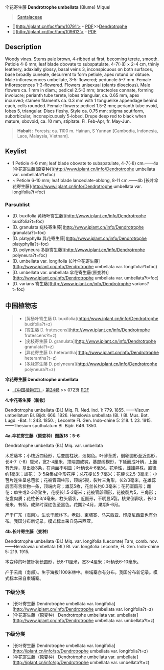 伞花寄生藤 **Dendrotrophe umbellata** (Blume) Miquel

> [Santalaceae](http://www.iplant.cn/info/Santalaceae?t=foc)
* [](http://iplant.cn/foc/fam/10791'> - [PDF](http://iplant.cn/foc/pdf/Santalaceae.pdf)>>[Dendrotrophe](http://www.iplant.cn/info/Dendrotrophe?t=foc)
* [](http://iplant.cn/foc/fam/109612'> - [PDF](http://www.iplant.cn/foc/pdf/Dendrotrophe.pdf)

## Description

Woody vines. Stems pale brown, 4-ribbed at first, becoming terete, smooth. Petiole 4-6 mm; leaf blade obovate to subspatulate, 4-7(-8) × 2-4 cm, thinly leathery, adaxially glossy, basal veins 3, inconspicuous on both surfaces, base broadly cuneate, decurrent to form petiole, apex rotund or obtuse. Male inflorescences umbellate, 3-5-flowered; peduncle 5-7 mm. Female inflorescences 1-3-flowered. Flowers unisexual (plants dioecious). Male flowers ca. 1 mm in diam.; pedicel 2.5-3 mm; bracteoles connate, forming involucre; perianth tube terete, lobes triangular, ca. 0.65 mm, apex incurved; stamen filaments ca. 0.3 mm with 1 tonguelike appendage behind each, cells rounded. Female flowers: pedicel 1.5-2 mm; perianth tube ovoid, lobes 5, triangular. Discs fleshy. Style ca. 0.75 mm; stigma scutiform, suborbicular, inconspicuously 5-lobed. Drupe deep red to black when mature, obovoid, ca. 10 mm, stipitate. Fl. Feb-Apr, fr. May-Jun.

> **Habait** : 
> Forests; ca. 1100 m. Hainan, S Yunnan [Cambodia, Indonesia, Laos, Malaysia, Vietnam].

## Keylist

* 1 Petiole 4-6 mm; leaf blade obovate to subspatulate, 4-7(-8) cm.——4a  [伞花寄生藤(原变种)](http://www.iplant.cn/info/Dendrotrophe umbellata var. umbellata?t=foc)
* ~ Petiole 6-10 mm; leaf blade lanceolate-oblong, 8-11 cm.——4b  [长叶伞花寄生藤](http://www.iplant.cn/info/Dendrotrophe umbellata var. longifolia?t=foc)

### Parsublist

* [D.  buxifolia  黄杨叶寄生藤](http://www.iplant.cn/info/Dendrotrophe buxifolia?t=foc)
* [D.  granulata  疣枝寄生藤](http://www.iplant.cn/info/Dendrotrophe granulata?t=foc)
* [D.  platyphylla  异花寄生藤](http://www.iplant.cn/info/Dendrotrophe platyphylla?t=foc)
* [D.  polyneura  多脉寄生藤](http://www.iplant.cn/info/Dendrotrophe polyneura?t=foc)
* [D.  umbellata var. longifolia  长叶伞花寄生藤](http://www.iplant.cn/info/Dendrotrophe umbellata var. longifolia?t=foc)
* [D.  umbellata var. umbellata  伞花寄生藤(原变种)](http://www.iplant.cn/info/Dendrotrophe umbellata var. umbellata?t=foc)
* [D.  varians  寄生藤](http://www.iplant.cn/info/Dendrotrophe varians?t=foc)

## 中国植物志

> * [黄杨叶寄生藤  D.  buxifolia](http://www.iplant.cn/info/Dendrotrophe buxifolia?t=z)
> * [寄生藤  D.  frutescens](http://www.iplant.cn/info/Dendrotrophe frutescens?t=z)
> * [疣枝寄生藤  D.  granulata](http://www.iplant.cn/info/Dendrotrophe granulata?t=z)
> * [异花寄生藤  D.  heterantha](http://www.iplant.cn/info/Dendrotrophe heterantha?t=z)
> * [多脉寄生藤  D.  polyneura](http://www.iplant.cn/info/Dendrotrophe polyneura?t=z)

**伞花寄生藤 Dendrotrophe umbellata**

* [《中国植物志》](http://www.iplant.cn/frps)- [第24卷](http://www.iplant.cn/frps/vol/24) >> 072页 [PDF](http://www.iplant.cn/frps/pdf/24/072.pdf)

**4.伞花寄生藤（新拟）**

Dendrotrophe umbellata (Bl.) Miq. Fl. Ned. Ind. 1: 779. 1855. ——Viscum umbellatum Bl. Bijdr. 666. 1826. Henslowia umbellata (Bl. ) Bl. Mus. Bot. Lugd. -Bat. 1: 243. 1850. ; Lecomte Fl. Gen. Indo-chine 5: 218. f. 23. 1915. ——Thesium sputhulatum Bl. Bijdr. 646. 1850.

**4a.伞花寄生藤（原变种）图版18：5-6**

Dendrotrophe umbellata (Bl.) Miq. var. umbellata

木质藤本；小枝近四稜形，后变圆柱状，淡褐色。叶薄革质，倒卵圆形至近匙形，长4-7（-8）厘米，宽2-4厘米，顶端圆或钝，基部阔楔形，下延而成叶柄，上面有光泽，基出脉3条，在两面不明显；叶柄长4-6毫米。花单性，雌雄异株，直径约1毫米；雄花： 3-5朵集成伞形花序；总花梗长5-7毫米；花梗长2.5-3毫米；小苞片连生呈总苞状；花被管圆柱形，顶端5裂，裂片三角形，长2/3毫米，在雄蕊后面有舌状物一条，顶端内弯；雄蕊5枚，花丝长约0.3毫米；花药室圆形；雌花：单生或2-3朵聚生，花梗长1.5-2毫米；花被管卵圆形，花被裂片5，三角形；花盘肉质；花柱长3/4毫米，柱头盾状，近圆形，不明显5裂。核果倒卵状，长10毫米，有柄，成熟时深红色至黑色。花期2-4月，果期5-6月。

产于广东（海南）。生长于疏林下。老挝、柬埔寨、马来西亚、印度尼西亚也有分布。我国分布新记录。模式标本采自马来西亚。

**4b.长叶寄生藤（变种）**

Dendrotrophe umbellata (Bl.) Miq. var. longifolia (Lecomte) Tam, comb. nov. ——Henslowia umbellata (Bl.) Bl. var. longifolia Lecomte, Fl. Gen. Indo-chine 5: 219. 1915.

本变种的叶披针状长圆形，长8-11厘米，宽3-4厘米；叶柄长6-10毫米。

产于云南（南部）。生于海拔1100米林中。柬埔寨亦有分布。我国分布新记录。模式标本采自柬埔寨。

### 下级分类
* [长叶寄生藤  Dendrotrophe umbellata var. longifolia](http://www.iplant.cn/info/Dendrotrophe umbellata var. longifolia?t=z)
* [伞花寄生藤（原变种）  Dendrotrophe umbellata var. umbellata](http://www.iplant.cn/info/Dendrotrophe umbellata var. umbellata?t=z)

### 下级分类
* [长叶寄生藤  Dendrotrophe umbellata var. longifolia](http://iplant.cn/info/sp/Dendrotrophe umbellata var. longifolia?t=z)
* [伞花寄生藤（原变种）  Dendrotrophe umbellata var. umbellata](http://iplant.cn/info/sp/Dendrotrophe umbellata var. umbellata?t=z)
